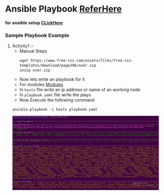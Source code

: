 # Ansible Playbook [ReferHere](https://docs.ansible.com/ansible/latest/playbook_guide/playbooks_intro.html)

 #### for ansible setup [CLickHere](github.com/PrachiVpatil96/AnsibleInstallationScripts)

### Sample Playbook Example
1. Activity1 :-
   - Manual Steps
     ```
     wget https://www.free-css.com/assets/files/free-css-templates/download/page296/oxer.zip
     unzip oxer.zip
     ```
   - Now lets write an playbook for it
   - For modules [Modules](https://docs.ansible.com/ansible/2.8/modules/list_of_all_modules.html)
   - In `hosts` file write an ip address or name of an working node
   - In `playbook.yaml` file write the plays
   - Now Execute the following command
   ```
   ansible-playbook -i hosts playbook.yaml
   ```
   ![Preview](Img1.PNG)
